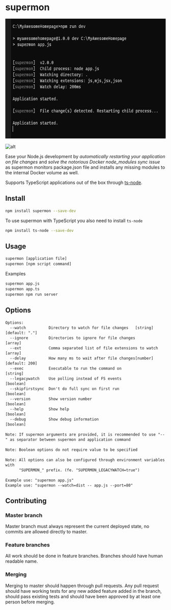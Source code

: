 # supermon

<p align="center">
  <img width="643" height="377" src="https://raw.githubusercontent.com/mikkotikkanen/supermon/master/screenshot.png">
</p>

![alt](https://github.com/mikkotikkanen/supermon/workflows/CI/badge.svg)

Ease your Node.js development by _automatically restarting your application on file changes_ and
_solve the notorious Docker node_modules sync issue_ as supermon monitors package.json file and
installs any missing modules to the internal Docker volume as well. 

Supports TypeScript applications out of the box through [ts-node](https://www.npmjs.com/package/ts-node).

## Install

```bash
npm install supermon --save-dev
```

To use supermon with TypeScript you also need to install `ts-node`

```bash
npm install ts-node --save-dev
```

## Usage

```bash
supermon [application file]
supermon [npm script command]
```

Examples

```bash
supermon app.js
supermon app.ts
supermon npm run server
```

## Options

```help
Options:
  --watch          Directory to watch for file changes   [string] [default: "."]
  --ignore         Directories to ignore for file changes                [array]
  --ext            Comma separated list of file extensions to watch      [array]
  --delay          How many ms to wait after file changes[number] [default: 200]
  --exec           Executable to run the command on                     [string]
  --legacywatch    Use polling instead of FS events                    [boolean]
  --skipfirstsync  Don't do full sync on first run                     [boolean]
  --version        Show version number                                 [boolean]
  --help           Show help                                           [boolean]
  --debug          Show debug information                              [boolean]

Note: If supermon arguments are provided, it is recommended to use "--" as separator between supermon and application command

Note: Boolean options do not require value to be specified

Note: All options can also be configured through environment variables with
      "SUPERMON_" prefix. (fe. "SUPERMON_LEGACYWATCH=true")

Example use: "supermon app.js"
Example use: "supermon --watch=dist -- app.js --port=80"
```

## Contributing

### Master branch

Master branch must always represent the current deployed state, no commits are allowed directly to
master.

### Feature branches

All work should be done in feature branches. Branches should have human readable name.

### Merging

Merging to master should happen through pull requests. Any pull request should have working tests
for any new added feature added in the branch, should pass existing tests and should have been
approved by at least one person before merging.